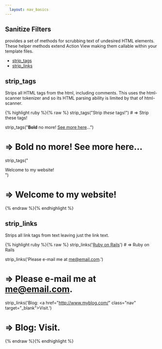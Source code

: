 ```yaml
---
  layout: nav_basics
---
```


<h2 class="section-title">Sanitize Filters</h2>
provides a set of methods for scrubbing text of undesired HTML elements. These helper methods extend Action View making them callable within your template files.

<div class="panel">
  <div class="panel-body">
    <ul>
      <li>
        <a href="#strip_tags">strip_tags</a>
      </li>
      <li>
        <a href="#strip_links">strip_links</a>
      </li>
    </ul>
  </div>
</div>

<h2 class="tags" id="strip_tags">strip_tags</h2>

Strips all HTML tags from the html, including comments. This uses the html-scanner tokenizer and so its HTML parsing ability is limited by that of html-scanner.

<div class="panel">
  <div class="panel-body">
{% highlight ruby %}{% raw %}
strip_tags("Strip <i>these</i> tags!")
# => Strip these tags!

strip_tags("<b>Bold</b> no more!  <a href='more.html'>See more here</a>...")
# => Bold no more!  See more here...

strip_tags("<div id='top-bar'>Welcome to my website!</div>")
# => Welcome to my website!
{% endraw %}{% endhighlight %}
  </div>
</div>

<h2 class="tags" id="strip_links">strip_links</h2>

Strips all link tags from text leaving just the link text.

<div class="panel">
  <div class="panel-body">
{% highlight ruby %}{% raw %}
strip_links('<a href="http://www.rubyonrails.org">Ruby on Rails</a>')
# => Ruby on Rails

strip_links('Please e-mail me at <a href="mailto:me@email.com">me@email.com</a>.')
# => Please e-mail me at me@email.com.

strip_links('Blog: <a href="http://www.myblog.com/" class="nav" target=\"_blank\">Visit</a>.')
# => Blog: Visit.
{% endraw %}{% endhighlight %}
  </div>
</div>